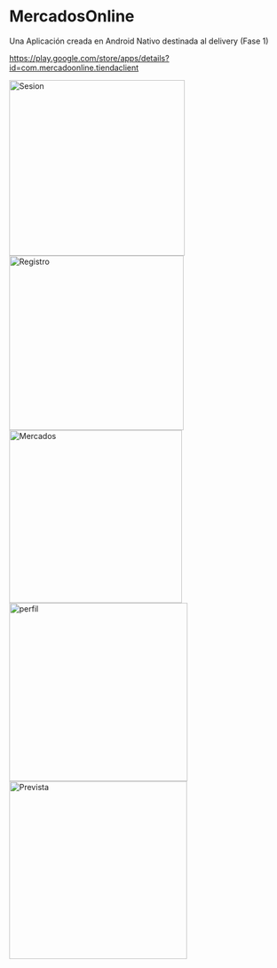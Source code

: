 # MercadosOnline

Una Aplicación creada en Android Nativo destinada al delivery (Fase 1)

https://play.google.com/store/apps/details?id=com.mercadoonline.tiendaclient




<img width="316" alt="Sesion" src="https://user-images.githubusercontent.com/41177884/92314053-54808e00-ef98-11ea-8456-b1889dd2cd2c.png">
<img width="314" alt="Registro" src="https://user-images.githubusercontent.com/41177884/92314056-5cd8c900-ef98-11ea-8252-1483e31fa483.png">
<img width="311" alt="Mercados" src="https://user-images.githubusercontent.com/41177884/92314059-6104e680-ef98-11ea-97a3-616aedef5771.png">
<img width="321" alt="perfil" src="https://user-images.githubusercontent.com/41177884/92314062-63ffd700-ef98-11ea-8e61-36b7c5c39197.png">
<img width="320" alt="Prevista" src="https://user-images.githubusercontent.com/41177884/92314063-66fac780-ef98-11ea-90c4-35cfd27619f5.png">



